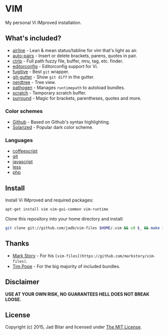 # VIM

My personal Vi IMproved installation.

## What's included?

- [airline](https://github.com/bling/vim-airline) - Lean & mean status/tabline for vim that's light as air.
- [auto-pairs](https://github.com/jiangmiao/auto-pairs) - Insert or delete brackets, parens, quotes in pair.
- [ctrlp](https://github.com/kien/ctrlp.vim) - Full path fuzzy file, buffer, mru, tag, etc. finder.
- [editorconfig](https://github.com/editorconfig/editorconfig-vim) - Editorconfig support for Vi.
- [fugitive](https://github.com/tpope/vim-fugitive) - Best `git` wrapper.
- [git-gutter](https://github.com/airblade/vim-gitgutter) - Show `git diff` in the gutter.
- [nerdtree](https://github.com/scrooloose/nerdtree) - Tree view.
- [pathogen](https://github.com/tpope/vim-pathogen) - Manages `runtimepath` to autoload bundles.
- [scratch](https://github.com/duff/vim-scratch) - Temporary scratch buffer.
- [surround](https://github.com/tpope/vim-surround) - Magic for brackets, parentheses, quotes and more.

### Color schemes

- [Github](https://github.com/endel/vim-github-colorscheme) - Based on Github's syntax highlighting.
- [Solarized](https://github.com/altercation/vim-colors-solarized) - Popular dark color scheme.

### Languages

- [coffeescript](https://github.com/kchmck/vim-coffee-script)
- [git](https://github.com/tpope/vim-git)
- [javascript](https://github.com/pangloss/vim-javascript)
- [less](https://github.com/groenewege/vim-less)
- [php](https://github.com/vim-scripts/php.vim--Garvin)

## Install

Install Vi IMproved and required packages:

```sh
apt-get install vim vim-gui-common vim-runtime
```

Clone this repository into your home directory and install:

```sh
git clone git://github.com/jadb/vim-files $HOME/.vim && cd $_ && make install
```

## Thanks

- [Mark Story](http://markstory.com) - For his `[vim-files](https://github.com/markstory/vim-files)`.
- [Tim Pope](http://tpo.pe) - For the big majority of included bundles.

## Disclaimer

**USE AT YOUR OWN RISK, NO GUARANTEES HELL DOES NOT BREAK LOOSE.**

## License

Copyright (c) 2015, Jad Bitar and licensed under [The MIT License](http://www.opensource.org/licenses/mit-license.php).
